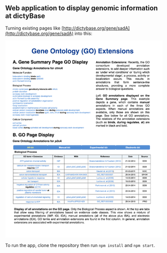 ## Web application to display genomic information at dictyBase

Turning existing pages like [http://dictybase.org/gene/sadA](http://dictybase.org/gene/sadA) into this:

![alt text](https://github.com/dictyBase/Genomepage/blob/master/src/images/go-page-display.png "Go Page Display mockup")

To run the app, clone the repository then run `npm install` and `npm start`.